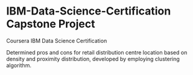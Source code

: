 # IBM-Data-Science-Certification Capstone Project
Coursera IBM Data Science Certification

Determined pros and cons for retail distribution centre location based on density and proximity distribution, developed by employing clustering algorithm.
